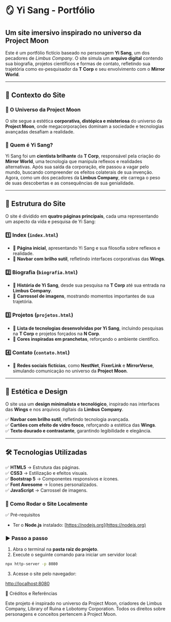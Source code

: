 # 🪞 Yi Sang - Portfólio
## Um site imersivo inspirado no universo da Project Moon

Este é um portfólio fictício baseado no personagem **Yi Sang**, um dos pecadores de *Limbus Company*. O site simula um **arquivo digital** contendo sua biografia, projetos científicos e formas de contato, refletindo sua trajetória como ex-pesquisador da **T Corp** e seu envolvimento com o **Mirror World**.

---

## 📜 Contexto do Site
### 🌌 O Universo da Project Moon
O site segue a estética **corporativa, distópica e misteriosa** do universo da **Project Moon**, onde megacorporações dominam a sociedade e tecnologias avançadas desafiam a realidade.  

### 🧪 Quem é Yi Sang?
Yi Sang foi um **cientista brilhante** da **T Corp**, responsável pela criação do **Mirror World**, uma tecnologia que manipula reflexos e realidades alternativas. Após sua saída da corporação, ele passou a vagar pelo mundo, buscando compreender os efeitos colaterais de sua invenção. Agora, como um dos pecadores da **Limbus Company**, ele carrega o peso de suas descobertas e as consequências de sua genialidade.

---

## 📂 Estrutura do Site
O site é dividido em **quatro páginas principais**, cada uma representando um aspecto da vida e pesquisa de Yi Sang:

### 1️⃣ Index (`index.html`)
- 📌 **Página inicial**, apresentando Yi Sang e sua filosofia sobre reflexos e realidade.   
- 📌 **Navbar com brilho sutil**, refletindo interfaces corporativas das **Wings**.  

### 2️⃣ Biografia (`biografia.html`)
- 📌 **História de Yi Sang**, desde sua pesquisa na **T Corp** até sua entrada na **Limbus Company**.  
- 📌 **Carrossel de imagens**, mostrando momentos importantes de sua trajetória.  

### 3️⃣ Projetos (`projetos.html`)
- 📌 **Lista de tecnologias desenvolvidas por Yi Sang**, incluindo pesquisas na **T Corp** e projetos forçados na **N Corp**.  
- 📌 **Cores inspiradas em pranchetas**, reforçando o ambiente científico.  

### 4️⃣ Contato (`contato.html`)
- 📌 **Redes sociais fictícias**, como **NestNet**, **FixerLink** e **MirrorVerse**, simulando comunicação no universo da **Project Moon**.  

---

## 🎨 Estética e Design
O site usa um **design minimalista e tecnológico**, inspirado nas interfaces das **Wings** e nos arquivos digitais da **Limbus Company**.  

✅ **Navbar com brilho sutil**, refletindo tecnologia avançada.  
✅ **Cartões com efeito de vidro fosco**, reforçando a estética das **Wings**.   
✅ **Texto dourado e contrastante**, garantindo legibilidade e elegância.  

---

## 🛠 Tecnologias Utilizadas
✅ **HTML5** → Estrutura das páginas.  
✅ **CSS3** → Estilização e efeitos visuais.  
✅ **Bootstrap 5** → Componentes responsivos e ícones.  
✅ **Font Awesome** → Ícones personalizados.  
✅ **JavaScript** → Carrossel de imagens.  

### 🧪 Como Rodar o Site Localmente

✅ Pré-requisitos

- Ter o **Node.js** instalado: [https://nodejs.org](https://nodejs.org)

### ▶️ Passo a passo

1. Abra o terminal na **pasta raiz do projeto**.
2. Execute o seguinte comando para iniciar um servidor local:

```bash
npx http-server -p 8080
```

3. Acesse o site pelo navegador:

[http://localhost:8080](http://localhost:8080)

📜 Créditos e Referências

Este projeto é inspirado no universo da Project Moon, criadores de Limbus Company, Library of Ruina e Lobotomy Corporation. Todos os direitos sobre personagens e conceitos pertencem à Project Moon.